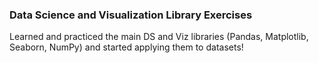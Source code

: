 ### Data Science and Visualization Library Exercises

Learned and practiced the main DS and Viz libraries (Pandas, Matplotlib, Seaborn, NumPy) and started applying them to datasets!
